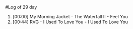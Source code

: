 #Log of 29 day

1. [00:00] My Morning Jacket - The Waterfall II - Feel You
1. [00:44] RVG - I Used To Love You - I Used To Love You
